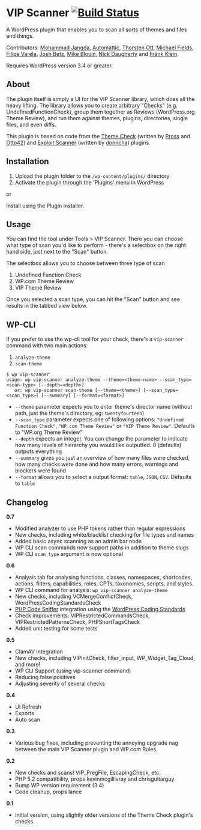 # VIP Scanner [![Build Status](https://travis-ci.org/Automattic/vip-scanner.png?branch=master)](https://travis-ci.org/Automattic/vip-scanner)

A WordPress plugin that enables you to scan all sorts of themes and files and things.

Contributors: [Mohammad Jangda](http://profiles.wordpress.org/batmoo/), [Automattic](http://profiles.wordpress.org/automattic/), [Thorsten Ott](http://profiles.wordpress.org/tott/), [Michael Fields](http://profiles.wordpress.org/mfields/), [Filipe Varela](http://profiles.wordpress.org/keoshi/), [Josh Betz](http://profiles.wordpress.org/betzster/), [Mike Blouin](https://github.com/Mobius5150), [Nick Daugherty](http://profiles.wordpress.org/nickdaugherty/) and [Fränk Klein](https://profiles.wordpress.org/frank-klein/).

Requires WordPress version 3.4 or greater.


About
-----

The plugin itself is simply a UI for the VIP Scanner library, which does all the heavy lifting. The library allows you to create arbitrary "Checks" (e.g. UndefinedFunctionCheck), group them together as Reviews (WordPress.org Theme Review), and run them against themes, plugins, directories, single files, and even diffs.

This plugin is based on code from the [Theme Check](http://wordpress.org/extend/plugins/theme-check/) (written by [Pross](http://profiles.wordpress.org/pross/) and [Otto42](http://profiles.wordpress.org/otto42/)) and [Exploit Scanner](http://wordpress.org/extend/plugins/exploit-scanner/)  (written by [donncha](http://profiles.wordpress.org/donncha/)) plugins.


Installation
------------

1. Upload the plugin folder to the `/wp-content/plugins/` directory
1. Activate the plugin through the 'Plugins' menu in WordPress

or

Install using the Plugin Installer.

Usage
-----

You can find the tool under Tools > VIP Scanner. There you can choose what type of scan you'd like to perform - there's a selectbox on the right hand side, just next to the "Scan" button.

The selectbox allows you to choose between three type of scan

1. Undefined Function Check
1. WP.com Theme Review
1. VIP Theme Review

Once you selected a scan type, you can hit the "Scan" button and see results in the tabbed view below.

WP-CLI
------

If you prefer to use the wp-cli tool for your check, there's a ``vip-scanner`` command with two main actions:

1. ``analyze-theme``
1. ``scan-theme``

```
$ wp vip-scanner
usage: wp vip-scanner analyze-theme --theme=<theme-name> --scan_type=<scan-type> [--depth=<depth>]
   or: wp vip-scanner scan-theme [--theme=<theme>] [--scan_type=<scan_type>] [--summary] [--format=<format>]
```

* ``--theme`` parameter expects you to enter theme's director name (without path, just the theme's directory, eg: ``twentyfourteen``)
* ``--scan_type`` parameter expects one of following options: ``"Undefined Function Check"``, ``"WP.com Theme Review"`` or ``"VIP Theme Review"``. Defaults to "WP.org Theme Review"
* ``--depth`` expects an integer. You can change the parameter to indicate how many levels of hierarchy you would like outputted. 0 (defaults) outputs everything
* ``--summary`` gives you just an overview of how many files were checked, how many checks were done and how many errors, warnings and blockers were found
* ``--format`` allows you to select a output format: ``table``, ``JSON``, ``CSV``. Defaults to ``table``

Changelog
---------

__0.7__

* Modified analyzer to use PHP tokens rather than regular expressions
* New checks, including white/blacklist checking for file types and names
* Added basic async scanning as an admin bar node
* WP CLI scan commands now support paths in addition to theme slugs
* WP CLI `scan_type` argument is now optional

__0.6__

* Analysis tab for analysing functions, classes, namespaces, shortcodes, actions, filters, capabilities, roles, CPTs, taxonomies, scripts, and styles.
* WP CLI command for analysis: `wp vip-scanner analyze-theme`
* New checks, including VCMergeConflictCheck, WordPressCodingStandardsCheck
* [PHP Code Sniffer](http://pear.php.net/package/PHP_CodeSniffer/) integration using the [WordPress Coding Standards](https://github.com/WordPress-Coding-Standards/WordPress-Coding-Standards)
* Check improvements: VIPRestrictedCommandsCheck, VIPRestrictedPatternsCheck, PHPShortTagsCheck
* Added unit testing for some tests

__0.5__

* ClamAV Integration
* New checks, including VIPInitCheck, filter_input, WP_Widget_Tag_Cloud, and more!
* WP CLI Support (using vip-scanner command)
* Reducing false positives
* Adjusting severity of several checks

__0.4__

* UI Refresh
* Exports
* Auto scan

__0.3__

* Various bug fixes, including preventing the annoying upgrade nag between the main VIP Scanner plugin and WP.com Rules.

__0.2__

* New checks and scans! VIP_PregFile, EscapingCheck, etc.
* PHP 5.2 compatibility, props kevinmcgillivray and chrisguitarguy
* Bump WP version requirement (3.4)
* Code cleanup, props lance

__0.1__

* Initial version, using slightly older versions of the Theme Check plugin's checks.
